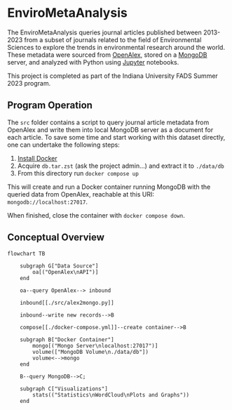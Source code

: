 # EnviroMetaAnalysis

The EnviroMetaAnalysis queries journal articles published between 2013-2023 from a subset of journals related to the field of Environmental Sciences to explore the trends in environmental research around the world. These metadata were sourced from [OpenAlex](https://openalex.org/), stored on a [MongoDB](https://mongodb.com/) server, and analyzed with Python using [Jupyter](https://jupyter.org) notebooks. 

This project is completed as part of the Indiana University FADS Summer 2023 program.

## Program Operation

The `src` folder contains a script to query journal article metadata from OpenAlex and write them into local MongoDB server as a document for each article. To save some time and start working with this dataset directly, one can undertake the following steps:

1. [Install Docker](https://docs.docker.com/get-docker/)
2. Acquire `db.tar.zst` (ask the project admin...) and extract it to `./data/db`
3. From this directory run `docker compose up`

This will create and run a Docker container running MongoDB with the queried data from OpenAlex, reachable at this URI: `mongodb://localhost:27017`.

When finished, close the container with `docker compose down`. 

## Conceptual Overview

```mermaid
flowchart TB
    
    subgraph G["Data Source"]
        oa[("OpenAlex\nAPI")]
    end

    oa--query OpenAlex--> inbound
    
    inbound[[./src/alex2mongo.py]]

    inbound--write new records-->B    
    
    compose[[./docker-compose.yml]]--create container-->B

    subgraph B["Docker Container"]
        mongo[("Mongo Server\nlocalhost:27017")]
        volume(["MongoDB Volume\n./data/db"])
        volume<-->mongo
    end
    
    B--query MongoDB-->C;

    subgraph C["Visualizations"]
        stats(("Statistics\nWordCloud\nPlots and Graphs"))
    end

```



